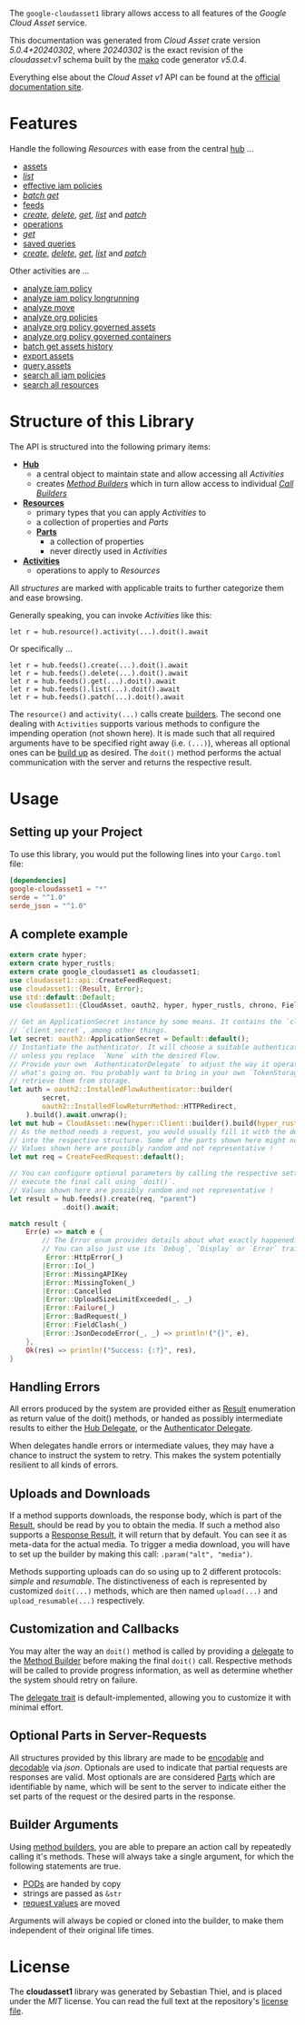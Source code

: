 <!---
DO NOT EDIT !
This file was generated automatically from 'src/generator/templates/api/README.md.mako'
DO NOT EDIT !
-->
The `google-cloudasset1` library allows access to all features of the *Google Cloud Asset* service.

This documentation was generated from *Cloud Asset* crate version *5.0.4+20240302*, where *20240302* is the exact revision of the *cloudasset:v1* schema built by the [mako](http://www.makotemplates.org/) code generator *v5.0.4*.

Everything else about the *Cloud Asset* *v1* API can be found at the
[official documentation site](https://cloud.google.com/asset-inventory/docs/quickstart).
# Features

Handle the following *Resources* with ease from the central [hub](https://docs.rs/google-cloudasset1/5.0.4+20240302/google_cloudasset1/CloudAsset) ... 

* [assets](https://docs.rs/google-cloudasset1/5.0.4+20240302/google_cloudasset1/api::Asset)
 * [*list*](https://docs.rs/google-cloudasset1/5.0.4+20240302/google_cloudasset1/api::AssetListCall)
* [effective iam policies](https://docs.rs/google-cloudasset1/5.0.4+20240302/google_cloudasset1/api::EffectiveIamPolicy)
 * [*batch get*](https://docs.rs/google-cloudasset1/5.0.4+20240302/google_cloudasset1/api::EffectiveIamPolicyBatchGetCall)
* [feeds](https://docs.rs/google-cloudasset1/5.0.4+20240302/google_cloudasset1/api::Feed)
 * [*create*](https://docs.rs/google-cloudasset1/5.0.4+20240302/google_cloudasset1/api::FeedCreateCall), [*delete*](https://docs.rs/google-cloudasset1/5.0.4+20240302/google_cloudasset1/api::FeedDeleteCall), [*get*](https://docs.rs/google-cloudasset1/5.0.4+20240302/google_cloudasset1/api::FeedGetCall), [*list*](https://docs.rs/google-cloudasset1/5.0.4+20240302/google_cloudasset1/api::FeedListCall) and [*patch*](https://docs.rs/google-cloudasset1/5.0.4+20240302/google_cloudasset1/api::FeedPatchCall)
* [operations](https://docs.rs/google-cloudasset1/5.0.4+20240302/google_cloudasset1/api::Operation)
 * [*get*](https://docs.rs/google-cloudasset1/5.0.4+20240302/google_cloudasset1/api::OperationGetCall)
* [saved queries](https://docs.rs/google-cloudasset1/5.0.4+20240302/google_cloudasset1/api::SavedQuery)
 * [*create*](https://docs.rs/google-cloudasset1/5.0.4+20240302/google_cloudasset1/api::SavedQueryCreateCall), [*delete*](https://docs.rs/google-cloudasset1/5.0.4+20240302/google_cloudasset1/api::SavedQueryDeleteCall), [*get*](https://docs.rs/google-cloudasset1/5.0.4+20240302/google_cloudasset1/api::SavedQueryGetCall), [*list*](https://docs.rs/google-cloudasset1/5.0.4+20240302/google_cloudasset1/api::SavedQueryListCall) and [*patch*](https://docs.rs/google-cloudasset1/5.0.4+20240302/google_cloudasset1/api::SavedQueryPatchCall)

Other activities are ...

* [analyze iam policy](https://docs.rs/google-cloudasset1/5.0.4+20240302/google_cloudasset1/api::MethodAnalyzeIamPolicyCall)
* [analyze iam policy longrunning](https://docs.rs/google-cloudasset1/5.0.4+20240302/google_cloudasset1/api::MethodAnalyzeIamPolicyLongrunningCall)
* [analyze move](https://docs.rs/google-cloudasset1/5.0.4+20240302/google_cloudasset1/api::MethodAnalyzeMoveCall)
* [analyze org policies](https://docs.rs/google-cloudasset1/5.0.4+20240302/google_cloudasset1/api::MethodAnalyzeOrgPolicyCall)
* [analyze org policy governed assets](https://docs.rs/google-cloudasset1/5.0.4+20240302/google_cloudasset1/api::MethodAnalyzeOrgPolicyGovernedAssetCall)
* [analyze org policy governed containers](https://docs.rs/google-cloudasset1/5.0.4+20240302/google_cloudasset1/api::MethodAnalyzeOrgPolicyGovernedContainerCall)
* [batch get assets history](https://docs.rs/google-cloudasset1/5.0.4+20240302/google_cloudasset1/api::MethodBatchGetAssetsHistoryCall)
* [export assets](https://docs.rs/google-cloudasset1/5.0.4+20240302/google_cloudasset1/api::MethodExportAssetCall)
* [query assets](https://docs.rs/google-cloudasset1/5.0.4+20240302/google_cloudasset1/api::MethodQueryAssetCall)
* [search all iam policies](https://docs.rs/google-cloudasset1/5.0.4+20240302/google_cloudasset1/api::MethodSearchAllIamPolicyCall)
* [search all resources](https://docs.rs/google-cloudasset1/5.0.4+20240302/google_cloudasset1/api::MethodSearchAllResourceCall)



# Structure of this Library

The API is structured into the following primary items:

* **[Hub](https://docs.rs/google-cloudasset1/5.0.4+20240302/google_cloudasset1/CloudAsset)**
    * a central object to maintain state and allow accessing all *Activities*
    * creates [*Method Builders*](https://docs.rs/google-cloudasset1/5.0.4+20240302/google_cloudasset1/client::MethodsBuilder) which in turn
      allow access to individual [*Call Builders*](https://docs.rs/google-cloudasset1/5.0.4+20240302/google_cloudasset1/client::CallBuilder)
* **[Resources](https://docs.rs/google-cloudasset1/5.0.4+20240302/google_cloudasset1/client::Resource)**
    * primary types that you can apply *Activities* to
    * a collection of properties and *Parts*
    * **[Parts](https://docs.rs/google-cloudasset1/5.0.4+20240302/google_cloudasset1/client::Part)**
        * a collection of properties
        * never directly used in *Activities*
* **[Activities](https://docs.rs/google-cloudasset1/5.0.4+20240302/google_cloudasset1/client::CallBuilder)**
    * operations to apply to *Resources*

All *structures* are marked with applicable traits to further categorize them and ease browsing.

Generally speaking, you can invoke *Activities* like this:

```Rust,ignore
let r = hub.resource().activity(...).doit().await
```

Or specifically ...

```ignore
let r = hub.feeds().create(...).doit().await
let r = hub.feeds().delete(...).doit().await
let r = hub.feeds().get(...).doit().await
let r = hub.feeds().list(...).doit().await
let r = hub.feeds().patch(...).doit().await
```

The `resource()` and `activity(...)` calls create [builders][builder-pattern]. The second one dealing with `Activities` 
supports various methods to configure the impending operation (not shown here). It is made such that all required arguments have to be 
specified right away (i.e. `(...)`), whereas all optional ones can be [build up][builder-pattern] as desired.
The `doit()` method performs the actual communication with the server and returns the respective result.

# Usage

## Setting up your Project

To use this library, you would put the following lines into your `Cargo.toml` file:

```toml
[dependencies]
google-cloudasset1 = "*"
serde = "^1.0"
serde_json = "^1.0"
```

## A complete example

```Rust
extern crate hyper;
extern crate hyper_rustls;
extern crate google_cloudasset1 as cloudasset1;
use cloudasset1::api::CreateFeedRequest;
use cloudasset1::{Result, Error};
use std::default::Default;
use cloudasset1::{CloudAsset, oauth2, hyper, hyper_rustls, chrono, FieldMask};

// Get an ApplicationSecret instance by some means. It contains the `client_id` and 
// `client_secret`, among other things.
let secret: oauth2::ApplicationSecret = Default::default();
// Instantiate the authenticator. It will choose a suitable authentication flow for you, 
// unless you replace  `None` with the desired Flow.
// Provide your own `AuthenticatorDelegate` to adjust the way it operates and get feedback about 
// what's going on. You probably want to bring in your own `TokenStorage` to persist tokens and
// retrieve them from storage.
let auth = oauth2::InstalledFlowAuthenticator::builder(
        secret,
        oauth2::InstalledFlowReturnMethod::HTTPRedirect,
    ).build().await.unwrap();
let mut hub = CloudAsset::new(hyper::Client::builder().build(hyper_rustls::HttpsConnectorBuilder::new().with_native_roots().https_or_http().enable_http1().build()), auth);
// As the method needs a request, you would usually fill it with the desired information
// into the respective structure. Some of the parts shown here might not be applicable !
// Values shown here are possibly random and not representative !
let mut req = CreateFeedRequest::default();

// You can configure optional parameters by calling the respective setters at will, and
// execute the final call using `doit()`.
// Values shown here are possibly random and not representative !
let result = hub.feeds().create(req, "parent")
             .doit().await;

match result {
    Err(e) => match e {
        // The Error enum provides details about what exactly happened.
        // You can also just use its `Debug`, `Display` or `Error` traits
         Error::HttpError(_)
        |Error::Io(_)
        |Error::MissingAPIKey
        |Error::MissingToken(_)
        |Error::Cancelled
        |Error::UploadSizeLimitExceeded(_, _)
        |Error::Failure(_)
        |Error::BadRequest(_)
        |Error::FieldClash(_)
        |Error::JsonDecodeError(_, _) => println!("{}", e),
    },
    Ok(res) => println!("Success: {:?}", res),
}

```
## Handling Errors

All errors produced by the system are provided either as [Result](https://docs.rs/google-cloudasset1/5.0.4+20240302/google_cloudasset1/client::Result) enumeration as return value of
the doit() methods, or handed as possibly intermediate results to either the 
[Hub Delegate](https://docs.rs/google-cloudasset1/5.0.4+20240302/google_cloudasset1/client::Delegate), or the [Authenticator Delegate](https://docs.rs/yup-oauth2/*/yup_oauth2/trait.AuthenticatorDelegate.html).

When delegates handle errors or intermediate values, they may have a chance to instruct the system to retry. This 
makes the system potentially resilient to all kinds of errors.

## Uploads and Downloads
If a method supports downloads, the response body, which is part of the [Result](https://docs.rs/google-cloudasset1/5.0.4+20240302/google_cloudasset1/client::Result), should be
read by you to obtain the media.
If such a method also supports a [Response Result](https://docs.rs/google-cloudasset1/5.0.4+20240302/google_cloudasset1/client::ResponseResult), it will return that by default.
You can see it as meta-data for the actual media. To trigger a media download, you will have to set up the builder by making
this call: `.param("alt", "media")`.

Methods supporting uploads can do so using up to 2 different protocols: 
*simple* and *resumable*. The distinctiveness of each is represented by customized 
`doit(...)` methods, which are then named `upload(...)` and `upload_resumable(...)` respectively.

## Customization and Callbacks

You may alter the way an `doit()` method is called by providing a [delegate](https://docs.rs/google-cloudasset1/5.0.4+20240302/google_cloudasset1/client::Delegate) to the 
[Method Builder](https://docs.rs/google-cloudasset1/5.0.4+20240302/google_cloudasset1/client::CallBuilder) before making the final `doit()` call. 
Respective methods will be called to provide progress information, as well as determine whether the system should 
retry on failure.

The [delegate trait](https://docs.rs/google-cloudasset1/5.0.4+20240302/google_cloudasset1/client::Delegate) is default-implemented, allowing you to customize it with minimal effort.

## Optional Parts in Server-Requests

All structures provided by this library are made to be [encodable](https://docs.rs/google-cloudasset1/5.0.4+20240302/google_cloudasset1/client::RequestValue) and 
[decodable](https://docs.rs/google-cloudasset1/5.0.4+20240302/google_cloudasset1/client::ResponseResult) via *json*. Optionals are used to indicate that partial requests are responses 
are valid.
Most optionals are are considered [Parts](https://docs.rs/google-cloudasset1/5.0.4+20240302/google_cloudasset1/client::Part) which are identifiable by name, which will be sent to 
the server to indicate either the set parts of the request or the desired parts in the response.

## Builder Arguments

Using [method builders](https://docs.rs/google-cloudasset1/5.0.4+20240302/google_cloudasset1/client::CallBuilder), you are able to prepare an action call by repeatedly calling it's methods.
These will always take a single argument, for which the following statements are true.

* [PODs][wiki-pod] are handed by copy
* strings are passed as `&str`
* [request values](https://docs.rs/google-cloudasset1/5.0.4+20240302/google_cloudasset1/client::RequestValue) are moved

Arguments will always be copied or cloned into the builder, to make them independent of their original life times.

[wiki-pod]: http://en.wikipedia.org/wiki/Plain_old_data_structure
[builder-pattern]: http://en.wikipedia.org/wiki/Builder_pattern
[google-go-api]: https://github.com/google/google-api-go-client

# License
The **cloudasset1** library was generated by Sebastian Thiel, and is placed 
under the *MIT* license.
You can read the full text at the repository's [license file][repo-license].

[repo-license]: https://github.com/Byron/google-apis-rsblob/main/LICENSE.md


